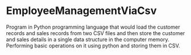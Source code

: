 # EmployeeManagementViaCsv
Program in Python programming language that would load the customer records and sales records from two CSV files and then store the customer and sales details in a single data structure in the computer memory. Performing basic operations on it using python and storing them in CSV.
